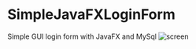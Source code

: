# SimpleJavaFXLoginForm
Simple GUI login form with JavaFX and MySql
![screen](https://user-images.githubusercontent.com/61861887/91746075-b3bf5680-ebc4-11ea-92d4-5f5b72d3fe24.png)
